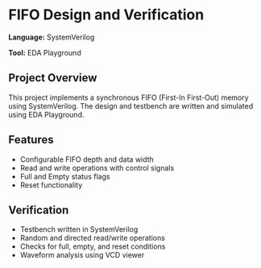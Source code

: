 <!DOCTYPE html>
<html lang="en">
<head>
  <meta charset="UTF-8">
  
</head>
<body>

  <h1>FIFO Design and Verification</h1>

  <p><strong>Language:</strong> SystemVerilog</p>
  <p><strong>Tool:</strong> EDA Playground</p>

  <h2>Project Overview</h2>
  <p>This project implements a synchronous FIFO (First-In First-Out) memory using SystemVerilog. The design and testbench are written and simulated using EDA Playground.</p>

  <h2>Features</h2>
  <ul>
    <li>Configurable FIFO depth and data width</li>
    <li>Read and write operations with control signals</li>
    <li>Full and Empty status flags</li>
    <li>Reset functionality</li>
  </ul>

  <h2>Verification</h2>
  <ul>
    <li>Testbench written in SystemVerilog</li>
    <li>Random and directed read/write operations</li>
    <li>Checks for full, empty, and reset conditions</li>
    <li>Waveform analysis using VCD viewer</li>
  </ul>

 
</body>
</html>

